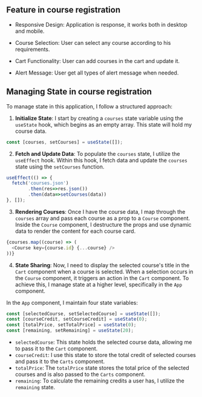 ## Feature in course registration
 - Responsive Design: Application is response, it works both in desktop and mobile.

- Course Selection: User can select any course according to his requirements.

- Cart Functionality: User can add courses in the cart and update it. 

- Alert Message: User get all types of alert message when needed.



## Managing State in course registration

To manage state in this application, I follow a structured approach:

1. **Initialize State**: I start by creating a `courses` state variable using the `useState` hook, which begins as an empty array. This state will hold my course data.

```javascript
const [courses, setCourses] = useState([]);
```

2. **Fetch and Update Data**: To populate the `courses` state, I utilize the `useEffect` hook. Within this hook, I fetch data and update the `courses` state using the `setCourses` function.

```javascript
useEffect(() => {
  fetch('courses.json')
        .then(res=>res.json())
        .then(data=>setCourses(data))
}, []);
```

3. **Rendering Courses**: Once I have the course data, I map through the `courses` array and pass each course as a prop to a `Course` component. Inside the `Course` component, I destructure the props and use dynamic data to render the content for each course card.

```javascript
{courses.map((course) => (
  <Course key={course.id} {...course} />
))}
```


4. **State Sharing**: Now, I need to display the selected course's title in the `Cart` component when a course is selected. When a selection occurs in the `Course` component, it triggers an action in the `Cart` component. To achieve this, I manage state at a higher level, specifically in the `App` component.

In the `App` component, I maintain four state variables:

```javascript
const [selectedCourse, setSelectedCourse] = useState([]);
const [courseCredit, setCourseCredit] = useState(0);
const [totalPrice, setTotalPrice] = useState(0);
const [remaining, setRemaining] = useState(20);
```

- `selectedCourse`: This state holds the selected course data, allowing me to pass it to the `Cart` component.
- `courseCredit`: I use this state to store the total credit of selected courses and pass it to the `Carts` component.
- `totalPrice`: The `totalPrice` state stores the total price of the selected courses and is also passed to the `Carts` component.
- `remaining`: To calculate the remaining credits a user has, I utilize the `remaining` state.



